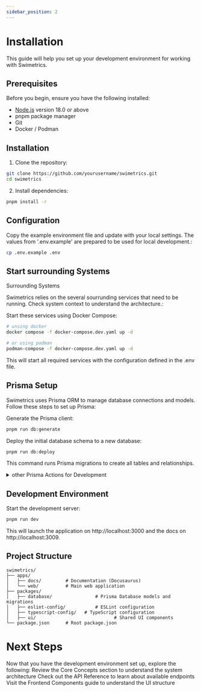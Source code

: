 ```yaml
---
sidebar_position: 2
---
```


# Installation

This guide will help you set up your development environment for working with Swimetrics.

## Prerequisites

Before you begin, ensure you have the following installed:

- [Node.js](https://nodejs.org/) version 18.0 or above
- pnpm package manager
- Git
- Docker / Podman

## Installation

1. Clone the repository:

```bash
git clone https://github.com/yourusername/swimetrics.git
cd swimetrics
```

2. Install dependencies:

```bash
pnpm install -r
```

## Configuration

Copy the example environment file and update with your local settings. The values from '.env.example' are prepared to be used for local development.:

```bash
cp .env.example .env
```

## Start surrounding Systems

Surrounding Systems

Swimetrics relies on the several sourrunding services that need to be running. Check system context to understand the architecture.:

Start these services using Docker Compose:

```bash
# unsing docker 
docker compose -f docker-compose.dev.yaml up -d

# or using podman
podman-compose -f docker-compose.dev.yaml up -d
```

This will start all required services with the configuration defined in the .env file.

## Prisma Setup

Swimetrics uses Prisma ORM to manage database connections and models. Follow these steps to set up Prisma:

Generate the Prisma client:

```bash
pnpm run db:generate
```

Deploy the initial database schema to a new database:

```bash
pnpm run db:deploy
```
This command runs Prisma migrations to create all tables and relationships.

<details>
<summary>other Prisma Actions for Development</summary>

For development, you can use Prisma Studio to view and edit data:

```bash
cd packages/database
npx prisma studio
```

Prisma Studio will open in your browser at http://localhost:5555.
If you make changes to the schema in packages/database/prisma/schema.prisma, you need to:

```bash
# Create a migration
pnpm run db:migrate --name your_migration_name

# Apply the migration and regenerate the client
pnpm run db:deploy
```


</details>




## Development Environment

Start the development server:

```bash
pnpm run dev
```

This will launch the application on http://localhost:3000 and the docs on http://localhost:3009.

## Project Structure

```
swimetrics/
├── apps/
│   ├── docs/         # Documentation (Docusaurus)
│   └── web/          # Main web application
├── packages/
│   ├── database/                # Prisma Database models and migrations
│   ├── eslint-config/           # ESLint configuration
│   ├── typescript-config/   # TypeScript configuration
│   ├── ui/                             # Shared UI components
└── package.json      # Root package.json
```

# Next Steps

Now that you have the development environment set up, explore the following:
Review the Core Concepts section to understand the system architecture
Check out the API Reference to learn about available endpoints
Visit the Frontend Components guide to understand the UI structure
